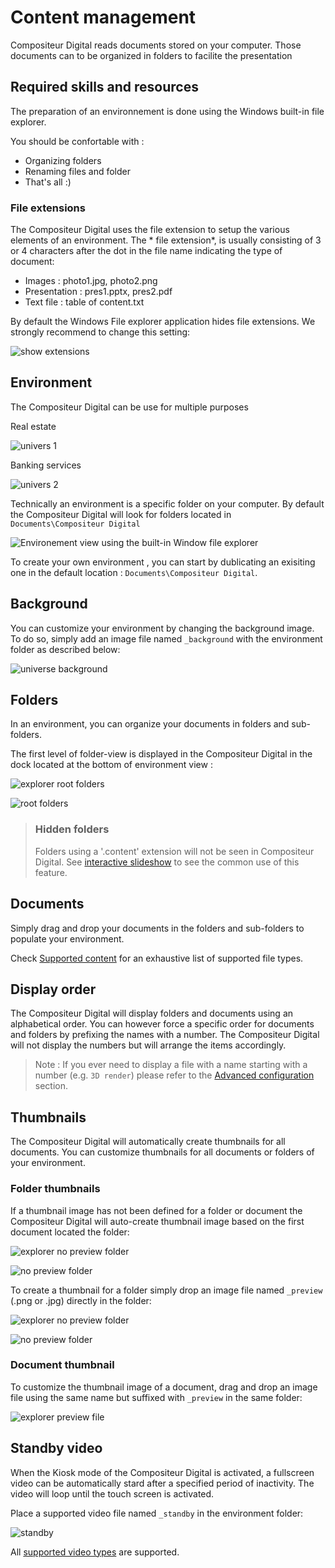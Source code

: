 # Content management

Compositeur Digital reads documents stored on your computer. Those documents can to be organized in folders to facilite the presentation

## Required skills and resources

The preparation of an environnement is done using the Windows built-in file explorer.

You should be confortable with : 

- Organizing folders 
- Renaming files and folder
- That's all :)

### File extensions

The Compositeur Digital uses the file extension to setup the various elements of an environment.  The * file extension*, is usually consisting of 3 or 4 characters after the dot in the file name indicating the type of document:

- Images : photo1.jpg, photo2.png
- Presentation : pres1.pptx, pres2.pdf
- Text file : table of content.txt

By default the Windows File explorer application hides file extensions. We strongly recommend to change this setting:

![show extensions](img/show_extensions.jpg)

## Environment

The Compositeur Digital can be use for multiple purposes

Real estate

![univers 1](img/univers1.jpg)

Banking services

![univers 2](img/univers2.jpg)

Technically  an environment is a specific folder on your computer. By default the Compositeur Digital will look for folders located in   `Documents\Compositeur Digital`

![Environement view using the built-in Window file explorer](img/explorer_univers.jpg)

To create your own environment , you can start by dublicating an exisiting one in the default location :  `Documents\Compositeur Digital`.

## Background

You can customize your environment by changing the background image. To do so, simply add an image file named `_background` with the environment folder as described below:

![universe background](img/explorer_background.jpg)

## Folders

In an environment, you can organize your documents in folders and sub-folders.

The first level of folder-view is displayed in the Compositeur Digital in the dock located at the bottom of environment view : 

![explorer root folders](img/explorer_root_folders.jpg)

![root folders](img/root_folders.jpg)

>### <a name="contentFolder"></a> Hidden folders
>
>Folders using a '.content' extension will not be seen in Compositeur Digital. 
>See [interactive slideshow](slideshow#interactive) to see the common use of this feature.

## Documents

Simply drag and drop your documents in the folders and sub-folders to populate your environment.

Check [Supported content](content_types.md) for an exhaustive list of supported file types.

## Display order

The Compositeur Digital will display folders and documents using an alphabetical order. You can however force a specific order for documents and folders by prefixing the names with a number. The Compositeur Digital will not display the numbers but will arrange the items accordingly.

>Note : If you ever need to display a file with a name starting with a number (e.g. `3D render`) please refer to the [Advanced configuration](config#configuration_dun_document) section.

## Thumbnails 

The Compositeur Digital will automatically create thumbnails for all documents. You can customize thumbnails for all documents or folders of your environment.

### Folder thumbnails

If a thumbnail image has not been defined for a folder or document the Compositeur Digital will auto-create thumbnail image based on the first document located the folder:

![explorer no preview folder](img/explorer_nopreview_folder.jpg)

![no preview folder](img/nopreview_folder.jpg) 

To create a thumbnail for a folder simply drop an image file named `_preview` (.png or .jpg) directly in the folder:

![explorer no preview folder](img/explorer_preview_folder.jpg)

![no preview folder](img/preview_folder.jpg) 

### Document thumbnail

To customize the thumbnail image of a document, drag and drop an image file using the same name but suffixed with `_preview` in the same folder:

![explorer preview file](img/explorer_preview_file.jpg)

## Standby video

When the Kiosk mode of the Compositeur Digital is activated, a fullscreen video can be automatically stard after a specified period of inactivity. The video will loop until the touch screen is activated.

Place a supported video file named `_standby` in the environment folder:

![standby](img/explorer_standby.jpg) 

All [supported video types](video.md) are supported.
